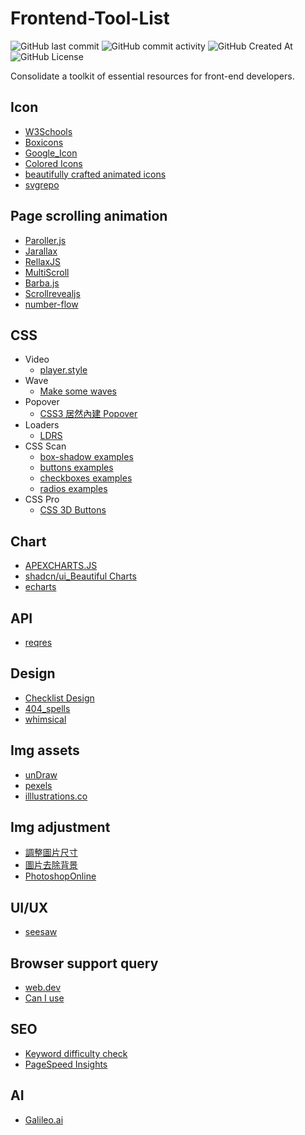 # Frontend-Tool-List
![GitHub last commit](https://img.shields.io/github/last-commit/Xiang511/Frontend-Tools?display_timestamp=committer&style=flat-square) ![GitHub commit activity](https://img.shields.io/github/commit-activity/y/Xiang511/Frontend-Tools?style=flat-square) ![GitHub Created At](https://img.shields.io/github/created-at/Xiang511/Frontend-Tools?style=flat-square) ![GitHub License](https://img.shields.io/github/license/Xiang511/Frontend-Tools?style=flat-square)

Consolidate a toolkit of essential resources for front-end developers.

## Icon
- [W3Schools](https://www.w3schools.com/icons/default.asp)
- [Boxicons](https://boxicons.com/?query=)
- [Google_Icon](https://fonts.google.com/icons?hl=zh-tw&selected=Material+Symbols+Outlined:inventory_2:FILL@0;wght@400;GRAD@0;opsz@24&icon.size=24&icon.color=%235f6368)
- [Colored Icons](https://colored-icons.vercel.app/)
- [beautifully crafted animated icons](https://icons.pqoqubbw.dev/)
- [svgrepo](https://www.svgrepo.com/)
  
## Page scrolling animation
- [Paroller.js](https://tgomilar.github.io/paroller.js/)
- [Jarallax](https://jarallax.nkdev.info/)
- [RellaxJS](https://dixonandmoe.com/rellax/)
- [MultiScroll](https://alvarotrigo.com/multiScroll/)
- [Barba.js](https://barba.js.org/)
- [Scrollrevealjs](https://scrollrevealjs.org/)
- [number-flow](https://number-flow.barvian.me/vue)

## CSS
- Video
  - [player.style](https://player.style/)
- Wave
  - [Make some waves](https://getwaves.io/)
- Popover
  - [CSS3 居然內建 Popover ](https://uneven-tarantula-5e0.notion.site/CSS3-Popover-JavaScript-15848a1740bf80c29fcdf88931be9e95)
- Loaders
  - [LDRS](https://uiball.com/ldrs/)
- CSS Scan
  - [box-shadow examples](https://getcssscan.com/css-box-shadow-examples)
  - [buttons examples](https://getcssscan.com/css-buttons-examples?ref=beautifulboxshadow-bottom)
  - [checkboxes examples](https://getcssscan.com/css-checkboxes-examples?ref=beautifulbuttons-bottom)
  - [radios examples](https://getcssscan.com/css-radios-examples?ref=beautifulcheckboxes-bottom)
- CSS Pro
  - [CSS 3D Buttons](https://csspro.com/css-3d-buttons?ref=beautifulradios-bottom)

## Chart
- [APEXCHARTS.JS](https://apexcharts.com/)
- [shadcn/ui_Beautiful Charts](https://ui.shadcn.com/charts)
- [echarts](https://echarts.apache.org/examples/zh/index.html#chart-type-line)

## API
 - [reqres](https://reqres.in/)

## Design
- [Checklist Design](https://www.checklist.design/)
- [404_spells](https://www.designspells.com/?tag=404)
- [whimsical](https://whimsical.com/)

## Img assets
- [unDraw](https://undraw.co/illustrations)
- [pexels](https://www.pexels.com/zh-tw/)
- [illlustrations.co](https://illlustrations.co/)

## Img adjustment
 - [調整圖片尺寸](https://www.peko-step.com/zhtw/tool/resize.html)
 - [圖片去除背景](https://www.stickermule.com/trace)
 - [PhotoshopOnline](https://www.photopea.com/)

## UI/UX
- [seesaw](https://www.seesaw.website/)

## Browser support query
- [web.dev](https://web.dev/baseline?hl=zh-tw)
- [Can I use](https://caniuse.com/)


## SEO
- [Keyword difficulty check](https://ahrefs.com/zh/keyword-difficulty)
- [PageSpeed Insights](https://pagespeed.web.dev/)

## AI
- [Galileo.ai](https://www.usegalileo.ai/explore/features/web)





